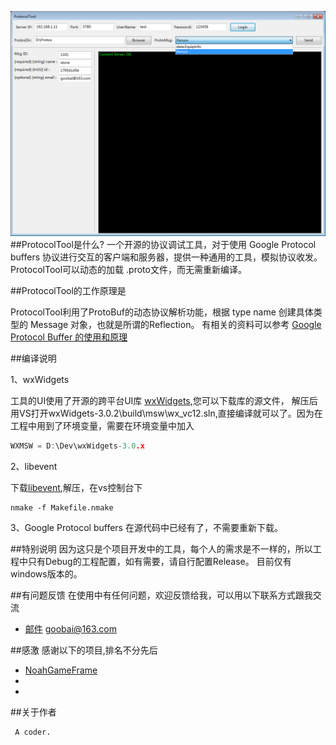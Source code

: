![ProtocolTool](PreViewUI.png)
##ProtocolTool是什么?
一个开源的协议调试工具，对于使用 Google Protocol buffers 协议进行交互的客户端和服务器，提供一种通用的工具，模拟协议收发。
ProtocolTool可以动态的加载 .proto文件，而无需重新编译。

##ProtocolTool的工作原理是

ProtocolTool利用了ProtoBuf的动态协议解析功能，根据 type name 创建具体类型的 Message 对象，也就是所谓的Reflection。
有相关的资料可以参考 [Google Protocol Buffer 的使用和原理](http://www.ibm.com/developerworks/cn/linux/l-cn-gpb/)


##编译说明

1、wxWidgets

工具的UI使用了开源的跨平台UI库 [wxWidgets](http://www.wxWidgets.org),您可以下载库的源文件，
解压后用VS打开wxWidgets-3.0.2\build\msw\wx_vc12.sln,直接编译就可以了。因为在工程中用到了环境变量，需要在环境变量中加入
```c
WXMSW = D:\Dev\wxWidgets-3.0.x
```

2、libevent

下载[libevent](http://www.libevent.org/),解压，在vs控制台下
```cplusplus
nmake -f Makefile.nmake
```

3、Google Protocol buffers
在源代码中已经有了，不需要重新下载。


##特别说明
因为这只是个项目开发中的工具，每个人的需求是不一样的，所以工程中只有Debug的工程配置，如有需要，请自行配置Release。
目前仅有windows版本的。


##有问题反馈
在使用中有任何问题，欢迎反馈给我，可以用以下联系方式跟我交流

* [邮件](goobai@163.com) goobai@163.com


##感激
感谢以下的项目,排名不分先后

* [NoahGameFrame](https://github.com/ketoo/NoahGameFrame)
* 
* 
##关于作者

```cplusplus
 A coder.
```
